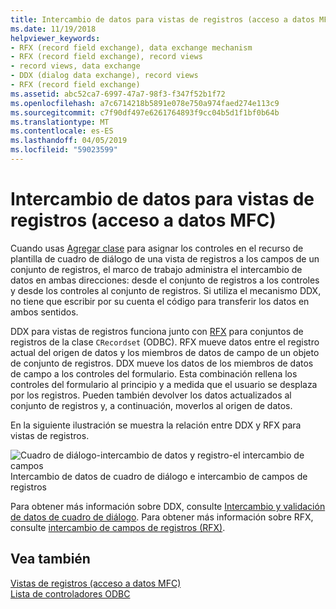 ```yaml
---
title: Intercambio de datos para vistas de registros (acceso a datos MFC)
ms.date: 11/19/2018
helpviewer_keywords:
- RFX (record field exchange), data exchange mechanism
- RFX (record field exchange), record views
- record views, data exchange
- DDX (dialog data exchange), record views
- RFX (record field exchange)
ms.assetid: abc52ca7-6997-47a7-98f3-f347f52b1f72
ms.openlocfilehash: a7c6714218b5891e078e750a974faed274e113c9
ms.sourcegitcommit: c7f90df497e6261764893f9cc04b5d1f1bf0b64b
ms.translationtype: MT
ms.contentlocale: es-ES
ms.lasthandoff: 04/05/2019
ms.locfileid: "59023599"
---
```

# <a name="data-exchange-for-record-views---mfc-data-access"></a>Intercambio de datos para vistas de registros (acceso a datos MFC)

Cuando usas [Agregar clase](../mfc/reference/adding-an-mfc-odbc-consumer.md) para asignar los controles en el recurso de plantilla de cuadro de diálogo de una vista de registros a los campos de un conjunto de registros, el marco de trabajo administra el intercambio de datos en ambas direcciones: desde el conjunto de registros a los controles y desde los controles al conjunto de registros. Si utiliza el mecanismo DDX, no tiene que escribir por su cuenta el código para transferir los datos en ambos sentidos.

DDX para vistas de registros funciona junto con [RFX](../data/odbc/record-field-exchange-rfx.md) para conjuntos de registros de la clase `CRecordset` (ODBC).  RFX mueve datos entre el registro actual del origen de datos y los miembros de datos de campo de un objeto de conjunto de registros. DDX mueve los datos de los miembros de datos de campo a los controles del formulario. Esta combinación rellena los controles del formulario al principio y a medida que el usuario se desplaza por los registros. Pueden también devolver los datos actualizados al conjunto de registros y, a continuación, moverlos al origen de datos.

En la siguiente ilustración se muestra la relación entre DDX y RFX para vistas de registros.

![Cuadro de diálogo&#45;intercambio de datos y registro&#45;el intercambio de campos](../data/media/vc37xt1.gif "diálogo&#45;intercambio de datos y registro&#45;el intercambio de campos")<br/>
Intercambio de datos de cuadro de diálogo e intercambio de campos de registros

Para obtener más información sobre DDX, consulte [Intercambio y validación de datos de cuadro de diálogo](../mfc/dialog-data-exchange-and-validation.md). Para obtener más información sobre RFX, consulte [intercambio de campos de registros (RFX)](../data/odbc/record-field-exchange-rfx.md).

## <a name="see-also"></a>Vea también

[Vistas de registros (acceso a datos MFC)](../data/record-views-mfc-data-access.md)<br/>
[Lista de controladores ODBC](../data/odbc/odbc-driver-list.md)